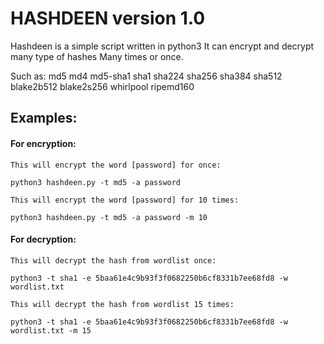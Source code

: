 # HASHDEEN version 1.0

Hashdeen is a simple script written in python3
It can encrypt and decrypt many type of hashes
Many times or once.

Such as: md5 md4 md5-sha1 sha1 sha224 sha256 
sha384 sha512 blake2b512 blake2s256 whirlpool 
ripemd160

## Examples:

#### For encryption:

`This will encrypt the word [password] for once:`

```
python3 hashdeen.py -t md5 -a password
```

`This will encrypt the word [password] for 10 times:`

```
python3 hashdeen.py -t md5 -a password -m 10
```

#### For decryption:

`This will decrypt the hash from wordlist once:`

```
python3 -t sha1 -e 5baa61e4c9b93f3f0682250b6cf8331b7ee68fd8 -w wordlist.txt
```

`This will decrypt the hash from wordlist 15 times:`

```
python3 -t sha1 -e 5baa61e4c9b93f3f0682250b6cf8331b7ee68fd8 -w wordlist.txt -m 15
```
